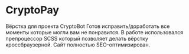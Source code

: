 # CryptoPay
Вёрстка для проекта CryptoBot
Готов исправить/доработать все моменты которые могли вам не понравится.
В работе использовался препроцессор SCSS который позволяет делать вёрстку кроссбраузерной.
Сайт полностью SEO-оптимизирован.
